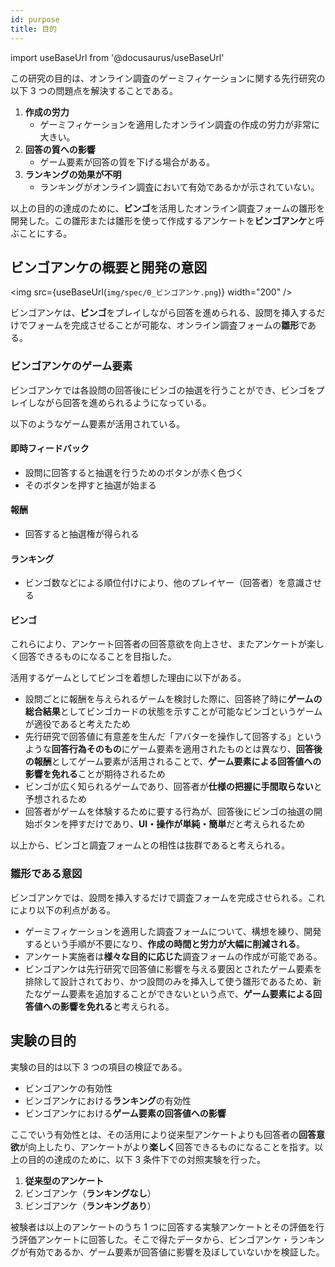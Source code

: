 ```yaml
---
id: purpose
title: 目的
---
```


import useBaseUrl from '@docusaurus/useBaseUrl'

この研究の目的は、オンライン調査のゲーミフィケーションに関する先行研究の以下 3 つの問題点を解決することである。

1. **作成の労力**
   - ゲーミフィケーションを適用したオンライン調査の作成の労力が非常に大きい。
2. **回答の質への影響**
   - ゲーム要素が回答の質を下げる場合がある。
3. **ランキングの効果が不明**
   - ランキングがオンライン調査において有効であるかが示されていない。

以上の目的の達成のために、**ビンゴ**を活用したオンライン調査フォームの雛形を開発した。この雛形または雛形を使って作成するアンケートを**ビンゴアンケ**と呼ぶことにする。

## ビンゴアンケの概要と開発の意図

<img src={useBaseUrl(`img/spec/0_ビンゴアンケ.png`)} width="200" />

ビンゴアンケは、**ビンゴ**をプレイしながら回答を進められる、設問を挿入するだけでフォームを完成させることが可能な、オンライン調査フォームの**雛形**である。

### ビンゴアンケのゲーム要素

ビンゴアンケでは各設問の回答後にビンゴの抽選を行うことができ、ビンゴをプレイしながら回答を進められるようになっている。

以下のようなゲーム要素が活用されている。

#### 即時フィードバック

- 設問に回答すると抽選を行うためのボタンが赤く色づく
- そのボタンを押すと抽選が始まる

#### 報酬

- 回答すると抽選権が得られる

#### ランキング

- ビンゴ数などによる順位付けにより、他のプレイヤー（回答者）を意識させる

#### ビンゴ

これらにより、アンケート回答者の回答意欲を向上させ、またアンケートが楽しく回答できるものになることを目指した。

活用するゲームとしてビンゴを着想した理由に以下がある。

- 設問ごとに報酬を与えられるゲームを検討した際に、回答終了時に**ゲームの総合結果**としてビンゴカードの状態を示すことが可能なビンゴというゲームが適役であると考えたため
- 先行研究で回答値に有意差を生んだ「アバターを操作して回答する」というような**回答行為そのもの**にゲーム要素を適用されたものとは異なり、**回答後の報酬**としてゲーム要素が活用されることで、**ゲーム要素による回答値への影響を免れる**ことが期待されるため
- ビンゴが広く知られるゲームであり、回答者が**仕様の把握に手間取らない**と予想されるため
- 回答者がゲームを体験するために要する行為が、回答後にビンゴの抽選の開始ボタンを押すだけであり、**UI・操作が単純・簡単**だと考えられるため

以上から、ビンゴと調査フォームとの相性は抜群であると考えられる。

### 雛形である意図

ビンゴアンケでは、設問を挿入するだけで調査フォームを完成させられる。これにより以下の利点がある。

- ゲーミフィケーションを適用した調査フォームについて、構想を練り、開発するという手順が不要になり、**作成の時間と労力が大幅に削減される**。
- アンケート実施者は**様々な目的に応じた**調査フォームの作成が可能である。
- ビンゴアンケは先行研究で回答値に影響を与える要因とされたゲーム要素を排除して設計されており、かつ設問のみを挿入して使う雛形であるため、新たなゲーム要素を追加することができないという点で、**ゲーム要素による回答値への影響を免れる**と考えられる。

## 実験の目的

実験の目的は以下 3 つの項目の検証である。

- ビンゴアンケの有効性
- ビンゴアンケにおける**ランキング**の有効性
- ビンゴアンケにおける**ゲーム要素の回答値への影響**

ここでいう有効性とは、その活用により従来型アンケートよりも回答者の**回答意欲**が向上したり、アンケートがより**楽しく**回答できるものになることを指す。以上の目的の達成のために、以下 3 条件下での対照実験を行った。

1. **従来型のアンケート**
2. ビンゴアンケ（**ランキングなし**）
3. ビンゴアンケ（**ランキングあり**）

被験者は以上のアンケートのうち 1 つに回答する実験アンケートとその評価を行う評価アンケートに回答した。そこで得たデータから、ビンゴアンケ・ランキングが有効であるか、ゲーム要素が回答値に影響を及ぼしていないかを検証した。
